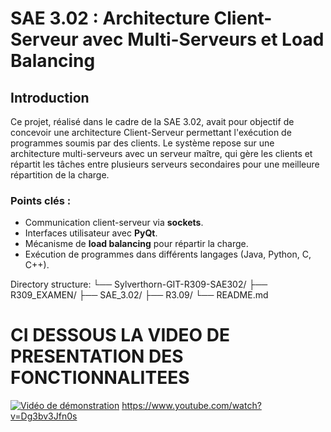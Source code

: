 
# SAE 3.02 : Architecture Client-Serveur avec Multi-Serveurs et Load Balancing

## Introduction

Ce projet, réalisé dans le cadre de la SAE 3.02, avait pour objectif de concevoir une architecture Client-Serveur permettant l'exécution de programmes soumis par des clients. Le système repose sur une architecture multi-serveurs avec un serveur maître, qui gère les clients et répartit les tâches entre plusieurs serveurs secondaires pour une meilleure répartition de la charge.

### Points clés :
- Communication client-serveur via **sockets**.
- Interfaces utilisateur avec **PyQt**.
- Mécanisme de **load balancing** pour répartir la charge.
- Exécution de programmes dans différents langages (Java, Python, C, C++).


Directory structure:
└── Sylverthorn-GIT-R309-SAE302/
    ├── R309_EXAMEN/
    ├── SAE_3.02/
    ├── R3.09/
    └── README.md

# CI DESSOUS LA VIDEO DE PRESENTATION DES FONCTIONNALITEES

[![Vidéo de démonstration](https://img.youtube.com/vi/Dg3bv3Jfn0s/maxresdefault.jpg)](https://www.youtube.com/watch?v=Dg3bv3Jfn0s)
https://www.youtube.com/watch?v=Dg3bv3Jfn0s

